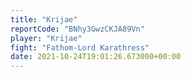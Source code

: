 ```yaml
---
title: "Krijae"
reportCode: "BNhy3GwzCKJA89Vn"
player: "Krijae"
fight: "Fathom-Lord Karathress"
date: 2021-10-24T19:01:26.673000+00:00
---
```

